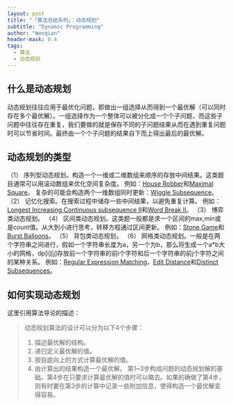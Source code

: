 ```yaml
---
layout: post
title: "「算法总结系列」：动态规划"
subtitle: "Dynamic Programming"
author: "Wenqian"
header-mask: 0.4
tags:
  - 算法
  - 动态规划
---
```


## 什么是动态规划

动态规划往往应用于最优化问题，即做出一组选择从而得到一个最优解（可以同时存在多个最优解）。一组选择作为一个整体可以被分化成一个个子问题，而这些子问题中往往存在重复，我们要做的就是保存不同的子问题结果从而在遇到重复问题时可以节省时间。最终由一个个子问题的结果自下而上得出最后的最优解。

## 动态规划的类型
（1） 序列型动态规划。构造一个一维或二维数组来顺序的存放中间结果。这类题目通常可以用滚动数组来优化空间复杂度。
例如：[House Robber](https://leetcode.com/problems/house-robber/#/description)和[Maximal Square](https://leetcode.com/problems/maximal-square/#/description)。
复杂的可能会构造两个一维数组同时更新：[Wiggle Subsequence](https://leetcode.com/problems/wiggle-subsequence/#/description)。
（2） 记忆化搜索。在搜索过程中储存一些中间结果，以避免重复计算。
例如：[Longest Increasing Continuous subsequence II](http://www.lintcode.com/en/problem/longest-increasing-continuous-subsequence-ii/)和[Word Break II](https://leetcode.com/problems/word-break-ii/#/description)。
（3） 博弈类动态规划。
（4） 区间类动态规划。这类题一般都是求一个区间的max,min或是count值。从大到小进行思考，转移方程通过区间更新。
例如：[Stone Game](http://www.lintcode.com/en/problem/stone-game/)和[Burst Balloons](https://leetcode.com/problems/burst-balloons/#/description)。
（5） 背包类动态规划。
（6） 网格类动态规划。一般是在两个字符串之间进行，假如一个字符串长度为a，另一个为b，那么将生成一个a*b大小的网格，dp[i][j]存放前一个字符串的前i个字符和后一个字符串的前j个字符之间的某种关系。
例如：[Regular Expression Matching](https://leetcode.com/problems/regular-expression-matching/#/description)，[Edit Distance](https://leetcode.com/problems/edit-distance/#/description)和[Distinct Subsequences](https://leetcode.com/problems/distinct-subsequences/#/description)。

## 如何实现动态规划

这里引用算法导论的描述：
> 动态规划算法的设计可以分为以下4个步骤：
> 1. 描述最优解的结构。
> 2. 递归定义最优解的值。
> 3. 按自底向上的方式计算最优解的值。
> 4. 由计算出的结果构造一个最优解。
> 第1~3步构成问题的动态规划解的基础。第4步在只要求计算最优解的值时可以略去。如果的确做了第4步，则有时要在第3步的计算中记录一些附加信息，使得构造一个最优解变得容易。

